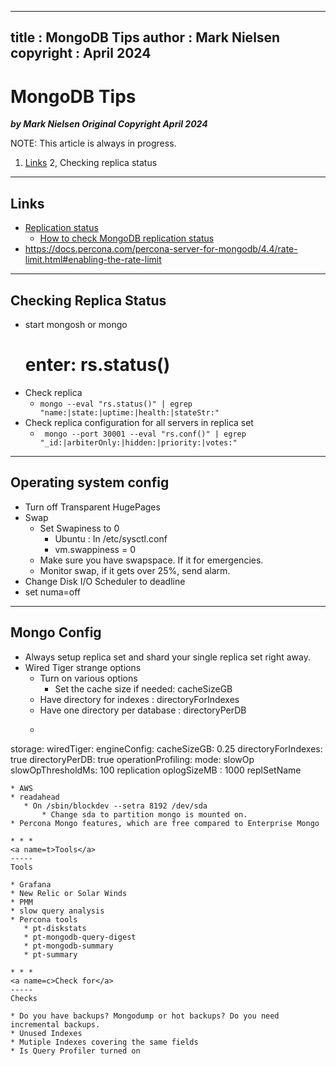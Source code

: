  
---
title : MongoDB Tips
author : Mark Nielsen  
copyright : April 2024  
---


MongoDB Tips
==============================

_**by Mark Nielsen
Original Copyright April 2024**_


NOTE: This article is always in progress.

1. [Links](#links)
2, Checking replica status

* * *
<a name=Links></a>Links
-----
* [Replication status](https://www.mongodb.com/docs/v6.0/reference/method/rs.status/)
    * [How to check MongoDB replication status](https://www.dragonflydb.io/faq/how-to-check-mongodb-replication-status)
* https://docs.percona.com/percona-server-for-mongodb/4.4/rate-limit.html#enabling-the-rate-limit

* * *
<a name=l>Checking Replica Status</a>
-----
* start mongosh or mongo
    # enter: rs.status()
* Check replica
   * ``` mongo --eval "rs.status()" | egrep "name:|state:|uptime:|health:|stateStr:" ```
* Check replica configuration for all servers in replica set
    * ``` mongo --port 30001 --eval "rs.conf()" | egrep "_id:|arbiterOnly:|hidden:|priority:|votes:"```

* * *
<a name=os>Operating system config</a>
-----
* Turn off Transparent HugePages
* Swap
    * Set Swapiness to 0
        * Ubuntu : In /etc/sysctl.conf
	    * vm.swappiness = 0
    * Make sure you have swapspace. If it for emergencies.
    * Monitor swap, if it gets over 25%, send alarm.
* Change Disk I/O Scheduler  to deadline
* set numa=off

* * *
<a name=m>Mongo Config</a>
-----
* Always setup replica set and shard your single replica set right away. 
* Wired Tiger strange options
    * Turn on various options
        * Set the cache size if needed: cacheSizeGB
	* Have directory for indexes : directoryForIndexes
	* Have one directory per database : directoryPerDB
    * ```
storage:
   wiredTiger:
       engineConfig:
           cacheSizeGB: 0.25
           directoryForIndexes: true
   directoryPerDB: true
operationProfiling:
   mode: slowOp
   slowOpThresholdMs: 100
replication
   oplogSizeMB : 1000
   replSetName

```
* AWS
* readahead
   * On /sbin/blockdev --setra 8192 /dev/sda
       * Change sda to partition mongo is mounted on. 
* Percona Mongo features, which are free compared to Enterprise Mongo

* * *
<a name=t>Tools</a>
-----
Tools

* Grafana
* New Relic or Solar Winds
* PMM
* slow query analysis
* Percona tools
   * pt-diskstats
   * pt-mongodb-query-digest
   * pt-mongodb-summary
   * pt-summary

* * *
<a name=c>Check for</a>
-----
Checks

* Do you have backups? Mongodump or hot backups? Do you need incremental backups. 
* Unused Indexes
* Mutiple Indexes covering the same fields
* Is Query Profiler turned on